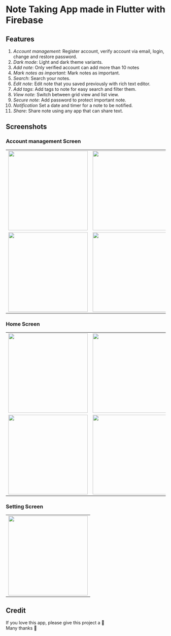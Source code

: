 # Note Taking App made in Flutter with Firebase 

## Features
1. *Account management*: Register account, verify account via email, login, change and restore password.
2. *Dark mode*: Light and dark theme variants.
3. *Add note*: Only verified account can add more than 10 notes
4. *Mark notes as important*: Mark notes as important.
5. *Search*: Search your notes.
6. *Edit note*: Edit note that you saved previously with rich text editor.
7. *Add tags*: Add tags to note for easy search and filter them.
8. *View note*: Switch between grid view and list view.
9. *Secure note*: Add password to protect important note.
10. *Notification* Set a date and timer for a note to be notified.
11. *Share*: Share note using any app that can share text.

## Screenshots
### Account management Screen
<table>
  <tr>
    <td> 
      <img width="250" src="https://github.com/nakhoacool/Flutter_NoteApp/assets/77623180/1442b997-9840-4832-bab7-a28c193ecda3"> </img>
    </td>
    <td>
      <img width="250" src="https://github.com/nakhoacool/Flutter_NoteApp/assets/77623180/e3e6f8ff-6623-4e87-bfae-0cf82b9ac26f"> 
  </img> 
    </td>
    <td> 
        <img width="250" src="https://github.com/nakhoacool/Flutter_NoteApp/assets/77623180/5f1f5801-60c5-40d4-9af3-7c2117d68828"> 
  </img>
    </td>
  </tr>
  
  <tr>
     <td>
       <img width="250" src="https://github.com/nakhoacool/Flutter_NoteApp/assets/77623180/97fa70bb-b4e4-4d34-a65c-085b24c59f28"> 
  </img>
    </td>
    <td>
      <img width="250" src="https://github.com/nakhoacool/Flutter_NoteApp/assets/77623180/d82198b8-0752-4d64-b462-18668ccdd50d">
    </td>
  </tr>
</table>

### Home Screen
<table>
  <tr>
    <td> 
      <img width="250" src="https://github.com/nakhoacool/Flutter_NoteApp/assets/77623180/6099d9a7-698d-4a0c-b5f2-5a312e721c21"> </img>
    </td>
    <td>
      <img width="250" src="https://github.com/nakhoacool/Flutter_NoteApp/assets/77623180/8051fa34-7f36-491a-99c3-e6fee6b59ac0"> 
  </img> 
    </td>
    <td> 
        <img width="250" src="https://github.com/nakhoacool/Flutter_NoteApp/assets/77623180/3f91943d-fd65-4beb-832f-459037eb9192"> 
  </img>
    </td>
  </tr>
  
  <tr>
     <td>
       <img width="250" src="https://github.com/nakhoacool/Flutter_NoteApp/assets/77623180/49e63ef8-c21e-4921-b836-d2ddbde756bc"> 
  </img>
    </td>
    <td>
      <img width="250" src="https://github.com/nakhoacool/Flutter_NoteApp/assets/77623180/58aa8e26-ad8d-45f6-8483-8eb24d6e1558">
    </td>
  </tr>
</table>

### Setting Screen
<table>
  <tr>
    <td> 
      <img width="250" src="https://github.com/nakhoacool/Flutter_NoteApp/assets/77623180/1ba99258-6b4f-4874-b316-8507cbd0d946"> </img>
    </td>
  </tr>
  
</table>

## Credit
If you love this app, please give this project a :star2:  
Many thanks :sparkling_heart:

